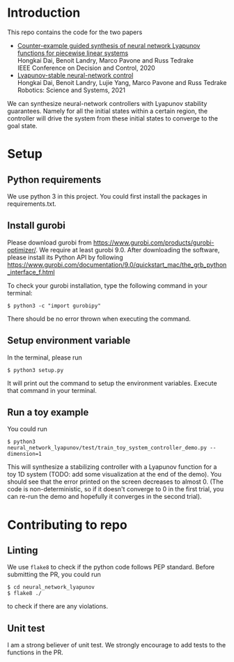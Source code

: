 # Introduction
This repo contains the code for the two papers
   - [Counter-example guided synthesis of neural network Lyapunov functions for piecewise linear systems](http://groups.csail.mit.edu/robotics-center/public_papers/Dai20.pdf) <br>
       Hongkai Dai, Benoit Landry, Marco Pavone and Russ Tedrake <br>
       IEEE Conference on Decision and Control, 2020
   - [Lyapunov-stable neural-network control](http://groups.csail.mit.edu/robotics-center/public_papers/Dai21.pdf) <br>
       Hongkai Dai, Benoit Landry, Lujie Yang, Marco Pavone and Russ Tedrake <br>
       Robotics: Science and Systems, 2021

We can synthesize neural-network controllers with Lyapunov stability guarantees. Namely for all the initial states within a certain region, the controller will drive the system from these initial states to converge to the goal state.

# Setup

## Python requirements
We use python 3 in this project. You could first install the packages in requirements.txt.

## Install gurobi
Please download gurobi from https://www.gurobi.com/products/gurobi-optimizer/. We require at least gurobi 9.0. After downloading the software, please install its Python API by following https://www.gurobi.com/documentation/9.0/quickstart_mac/the_grb_python_interface_f.html

To check your gurobi installation, type the following command in your terminal:
```
$ python3 -c "import gurobipy"
```
There should be no error thrown when executing the command.

## Setup environment variable
In the terminal, please run
```
$ python3 setup.py
```
It will print out the command to setup the environment variables. Execute that command in your terminal.

## Run a toy example
You could run
```
$ python3 neural_network_lyapunov/test/train_toy_system_controller_demo.py --dimension=1
```
This will synthesize a stabilizing controller with a Lyapunov function for a toy 1D system (TODO: add some visualization at the end of the demo). You should see that the error printed on the screen decreases to almost 0. (The code is non-deterministic, so if it doesn't converge to 0 in the first trial, you can re-run the demo and hopefully it converges in the second trial).

# Contributing to repo
## Linting
We use `flake8` to check if the python code follows PEP standard. Before submitting the PR, you could run
```
$ cd neural_network_lyapunov
$ flake8 ./
```
to check if there are any violations.

## Unit test
I am a strong believer of unit test. We strongly encourage to add tests to the functions in the PR.

